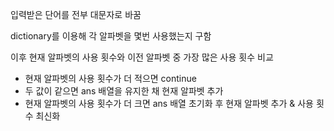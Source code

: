입력받은 단어를 전부 대문자로 바꿈

dictionary를 이용해 각 알파벳을 몇번 사용했는지 구함

이후 현재 알파벳의 사용 횟수와 이전 알파벳 중 가장 많은 사용 횟수 비교

- 현재 알파벳의 사용 횟수가 더 적으면 continue
- 두 값이 같으면 ans 배열을 유지한 채 현재 알파벳 추가
- 현재 알파벳의 사용 횟수가 더 크면 ans 배열 초기화 후 현재 알파벳 추가 & 사용 횟수 최신화

